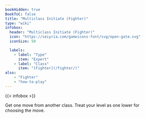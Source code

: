 ```yaml
---
bookHidden: true
BookToC: false
title: "Multiclass Initiate (Fighter)"
type: "wiki"
infobox:
  header: "Multiclass Initiate (Fighter)"
  icon: "https://seiyria.com/gameicons-font/svg/open-gate.svg"
  iconSize: 50

  labels:
    - label: "Type"
      item: "Expert"
    - label: "Class"
      item: "[Fighter](/fighter/)"
also:
    - "Fighter"
    - "how-to-play"
---
```


{{< infobox >}}

Get one move from another class. Treat your level as one lower for choosing the move.